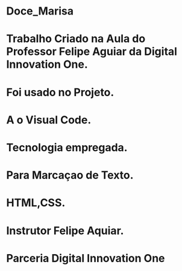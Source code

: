 # Doce_Marisa
# Trabalho Criado na Aula do Professor Felipe Aguiar da Digital Innovation One.
# Foi usado no Projeto.
# A o Visual Code.
# Tecnologia empregada.
# Para Marcaçao de Texto.
# HTML,CSS.

# Instrutor Felipe Aquiar.
# Parceria Digital Innovation One
